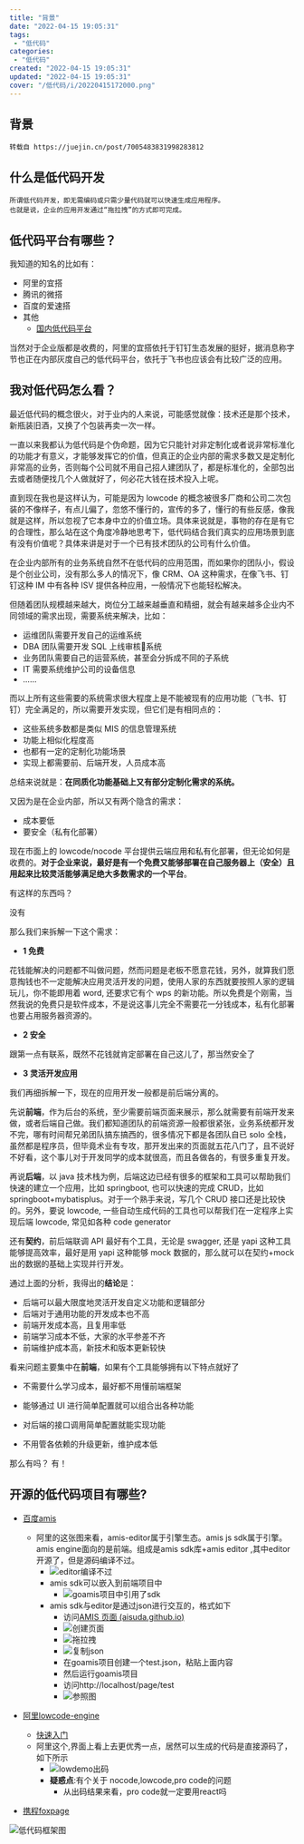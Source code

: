 ```yaml
---
title: "背景"
date: "2022-04-15 19:05:31"
tags: 
 - "低代码"
categories: 
 - "低代码"
created: "2022-04-15 19:05:31"
updated: "2022-04-15 19:05:31"
cover: "/低代码/i/20220415172000.png"
---
```

## 背景

```
转载自 https://juejin.cn/post/7005483831998283812
```

## 什么是低代码开发

```
所谓低代码开发，即无需编码或只需少量代码就可以快速生成应用程序。
也就是说，企业的应用开发通过“拖拉拽”的方式即可完成。
```

## 低代码平台有哪些？

我知道的知名的比如有：

- 阿里的宜搭
- 腾讯的微搭
- 百度的爱速搭
- 其他
  - [国内低代码平台](https://www.w3cschool.cn/article/98268536.html)
  

当然对于企业版都是收费的，阿里的宜搭依托于钉钉生态发展的挺好，据消息称字节也正在内部灰度自己的低代码平台，依托于飞书也应该会有比较广泛的应用。

## 我对低代码怎么看？  

最近低代码的概念很火，对于业内的人来说，可能感觉就像：技术还是那个技术，新瓶装旧酒，又换了个包装再卖一次一样。

一直以来我都认为低代码是个伪命题，因为它只能针对非定制化或者说非常标准化的功能才有意义，才能够发挥它的价值，但真正的企业内部的需求多数又是定制化非常高的业务，否则每个公司就不用自己招人建团队了，都是标准化的，全部包出去或者随便找几个人做就好了，何必花大钱在技术投入上呢。

直到现在我也是这样认为，可能是因为 lowcode 的概念被很多厂商和公司二次包装的不像样子，有点儿偏了，忽悠不懂行的，宣传的多了，懂行的有些反感，像我就是这样，所以忽视了它本身中立的价值立场。具体来说就是，事物的存在是有它的合理性，那么站在这个角度冷静地思考下，低代码结合我们真实的应用场景到底有没有价值呢？具体来讲是对于一个已有技术团队的公司有什么价值。

在企业内部所有的业务系统自然不在低代码的应用范围，而如果你的团队小，假设是个创业公司，没有那么多人的情况下，像 CRM、OA 这种需求，在像飞书、钉钉这种 IM 中有各种 ISV 提供各种应用，一般情况下也能轻松解决。

但随着团队规模越来越大，岗位分工越来越垂直和精细，就会有越来越多企业内不同领域的需求出现，需要系统来解决，比如：

- 运维团队需要开发自己的运维系统
- DBA 团队需要开发 SQL 上线审核系统
- 业务团队需要自己的运营系统，甚至会分拆成不同的子系统
- IT 需要系统维护公司的设备信息
- ......

而以上所有这些需要的系统需求很大程度上是不能被现有的应用功能（飞书、钉钉）完全满足的，所以需要开发实现，但它们是有相同点的：

- 这些系统多数都是类似 MIS 的信息管理系统
- 功能上相似化程度高
- 也都有一定的定制化功能场景
- 实现上都需要前、后端开发，人员成本高

总结来说就是：**在同质化功能基础上又有部分定制化需求的系统。**


又因为是在企业内部，所以又有两个隐含的需求：

- 成本要低
- 要安全（私有化部署）

现在市面上的 lowcode/nocode 平台提供云端应用和私有化部署，但无论如何是收费的。**对于企业来说，最好是有一个免费又能够部署在自己服务器上（安全）且用起来比较灵活能够满足绝大多数需求的一个平台**。

有这样的东西吗？

没有

那么我们来拆解一下这个需求：

- **1 免费**
  
花钱能解决的问题都不叫做问题，然而问题是老板不愿意花钱，另外，就算我们愿意掏钱也不一定能解决应用灵活开发的问题，使用人家的东西就要按照人家的逻辑玩儿，你不能即用着 word, 还要求它有个 wps 的新功能。所以免费是个刚需，当然我说的免费只是软件成本，不是说这事儿完全不需要花一分钱成本，私有化部署也要占用服务器资源的。

- **2 安全**

跟第一点有联系，既然不花钱就肯定部署在自己这儿了，那当然安全了

- **3 灵活开发应用**
  
我们再细拆解一下，现在的应用开发一般都是前后端分离的。

先说**前端**，作为后台的系统，至少需要前端页面来展示，那么就需要有前端开发来做，或者后端自己做。我们都知道团队的前端资源一般都很紧张，业务系统都开发不完，哪有时间帮兄弟团队搞东搞西的，很多情况下都是各团队自已 solo 全栈，虽然都是程序员，但毕竟术业有专攻，那开发出来的页面就五花八门了，且不说好不好看，这个事儿对于开发同学的成本就很高，而且各做各的，有很多重复开发。

再说**后端**，以 java 技术栈为例，后端这边已经有很多的框架和工具可以帮助我们快速的建立一个应用，比如 springboot, 也可以快速的完成 CRUD，比如 springboot+mybatisplus。对于一个熟手来说，写几个 CRUD 接口还是比较快的。另外，要说 lowcode, 一些自动生成代码的工具也可以帮我们在一定程序上实现后端 lowcode, 常见如各种 code generator

还有**契约**，前后端联调 API 最好有个工具，无论是 swagger, 还是 yapi 这种工具能够提高效率，最好是用 yapi 这种能够 mock 数据的，那么就可以在契约+mock 出的数据的基础上实现并行开发。

通过上面的分析，我得出的**结论**是：

- 后端可以最大限度地灵活开发自定义功能和逻辑部分
- 后端对于通用功能的开发成本也不高
- 前端开发成本高，且复用率低
- 前端学习成本不低，大家的水平参差不齐
- 前端维护成本高，新技术和版本更新较快

看来问题主要集中在**前端**，如果有个工具能够拥有以下特点就好了

- 不需要什么学习成本，最好都不用懂前端框架

- 能够通过 UI 进行简单配置就可以组合出各种功能

- 对后端的接口调用简单配置就能实现功能

- 不用管各依赖的升级更新，维护成本低

那么有吗？ 有！

## 开源的低代码项目有哪些?

- [百度amis](https://juejin.cn/post/7005483831998283812)
  - 阿里的这张图来看，amis-editor属于引擎生态。amis js sdk属于引擎。amis engine面向的是前端。组成是amis sdk库+amis editor ,其中editor开源了，但是源码编译不过。
    - ![editor编译不过](i/20220415172000.png)  
    - amis sdk可以嵌入到前端项目中
      - ![goamis项目中引用了sdk](i/20220415173818.png)  
    - amis sdk与editor是通过json进行交互的，格式如下
      - 访问[AMIS 页面 (aisuda.github.io)](https://aisuda.github.io/amis-editor-demo/#/hello-world)
      - ![创建页面](i/20220415174230.png)  
      - ![拖拉拽](i/20220415174308.png)  
      - ![ 复制json](i/20220415174437.png)  
      - 在goamis项目创建一个test.json，粘贴上面内容
      - 然后运行goamis项目
      - 访问http://localhost/page/test
      - ![参照图](i/20220415174733.png)  

- [阿里lowcode-engine](https://zhuanlan.zhihu.com/p/487477918)
  - [快速入门]( https://github.com/alibaba/lowcode-demo)
  - 阿里这个,界面上看上去更优秀一点，居然可以生成的代码是直接源码了，如下所示
    - ![lowdemo出码](i/20220415180038.png)  
    - **疑惑点**:有个关于 nocode,lowcode,pro code的问题
      - 从出码结果来看，pro code就一定要用react吗

- [携程foxpage](https://cloud.tencent.com/developer/article/1950683)

![低代码框架图](i/20220415171324.png)
